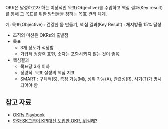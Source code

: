 OKR은 달성하고자 하는 이상적인 목표(Objective)를 수립하고 핵심 결과(Key result)를 통해 그 목표를 위한 방법들을 정하는 목표 관리 체계.

예:  목표(Objective) : 건강한 몸 만들기, 핵심 결과(Key Result) : 체지방율 15% 달성

* 조직의 미션은 OKRs의 출발점
* 목표
    * 3개 정도가 적당함
    * 가급적 정량력 표현, 숫자는 포함시키지 않는 것이 좋음.
* 핵심결과
    * 목표당 3개 이하
    * 정량적. 목표 잘성의 핵심 지표
    * SMART : 구체적(S), 측정 가능(M), 성취 가능(A), 관련성(R), 시기(T)가 명시되어야 함

## 참고 자료

* [OKRs Playbook](https://blog.naver.com/sungjucho/221867167471)
* [한화·SK그룹이 KPI대신 도입한 OKR, 뭐길래?](https://news.naver.com/main/read.nhn?mode=LSD&mid=sec&oid=050&aid=0000052747&sid1=001)
